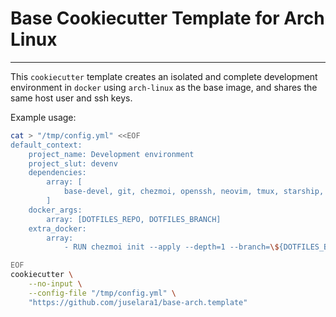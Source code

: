 # Base Cookiecutter Template for Arch Linux
---

This `cookiecutter` template creates an isolated and complete development environment in `docker` using `arch-linux` as the base image, and shares the same host user and ssh keys.

Example usage:

```sh
cat > "/tmp/config.yml" <<EOF
default_context:
    project_name: Development environment
    project_slut: devenv
    dependencies:
        array: [
            base-devel, git, chezmoi, openssh, neovim, tmux, starship, zoxide, fzf
        ]
    docker_args:
        array: [DOTFILES_REPO, DOTFILES_BRANCH]
    extra_docker:
        array:
            - RUN chezmoi init --apply --depth=1 --branch=\${DOTFILES_BRANCH} \${DOTFILES_REPO}

EOF
cookiecutter \
    --no-input \
    --config-file "/tmp/config.yml" \
    "https://github.com/juselara1/base-arch.template"
```
